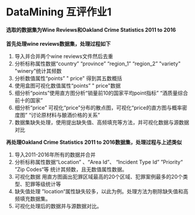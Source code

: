 # DataMining 互评作业1
#### 选取的数据集为Wine Reviews和Oakland Crime Statistics 2011 to 2016



**首先处理wine reviews数据集，处理过程如下**

1. 导入并合并两个wine reviews文件然后去重
2. 分析标称属性数据“country” “province” “region_1” “region_2” "variety" "winery"统计其频数
3. 分析数值属性“points” " price" 得到其五数概括
4. 使用盒图可视化数值属性“points” " price"数据
5. 细分析“points”使用直方图分析“销量前10的国家平均point指标” “酒质量综合前十的国家” 
6. 细分析“price” 可视化“price”分布的散点图，可视化“price的直方图与概率密度图” “讨论原材料与酿酒价格的关系”
7. 数据集缺失处理，使用提出缺失值、高频填充等方法，并可视化数据与源数据对比

**再处理Oakland Crime Statistics 2011 to 2016数据集，处理过程与上述类似**

1. 导入2011-2016年所有的数据并合并
2. 分析标称属性数据“Location” 、“Area Id”、 “Incident Type Id” ”Priority“ ”Zip Codes“等 统计其频数，且无数值属性数据。
3. 可视化数据 用直方图画出犯罪区域最高的20个区域、犯罪案例最多的20个类型、犯罪等级统计等
4. 缺失值处理 ”location“属性缺失较多，以此为例。处理方法为剔除缺失值和高频填充数据集。
5. 可视化处理后的数据并与源数据对比。





